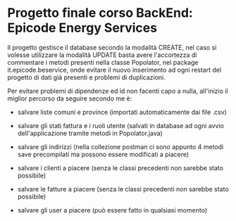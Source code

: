 # Progetto finale corso BackEnd: Epicode Energy Services

Il progetto gestisce il database secondo la modalità CREATE, nel caso si volesse utilizzare la modalità UPDATE basta avere l'accortezza di commentare i metodi presenti nella classe Popolator, nel package it.epicode.beservice, onde evitare il nuovo inserimento ad ogni restart del progetto di dati già presenti e problemi di duplicazioni.

Per evitare problemi di dipendenze ed id non facenti capo a nulla, all'inizio il miglior percorso da seguire secondo me è:
- salvare liste comuni e province (importati automaticamente dai file .csv)
- salvare gli stati fattura e i ruoli utente (salvati in database ad ogni avvio dell'applicazione tramite metodi in Popolator.java)
- salvare gli indirizzi (nella collezione postman ci sono appunto 4 metodi save precompilati ma possono essere modificati a piacere)
- salvare i clienti a piacere (senza le classi precedenti non sarebbe stato possibile) 
- salvare le fatture a piacere (senza le classi precedenti non sarebbe stato possibile) 

- salvare gli user a piacere (può essere fatto in qualsiasi momento)
